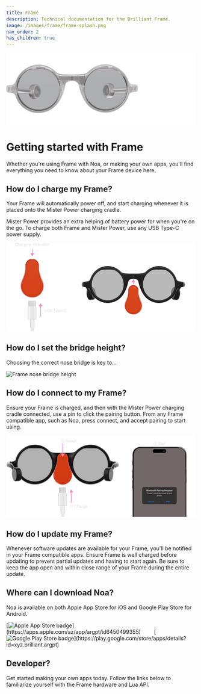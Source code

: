 ```yaml
---
title: Frame
description: Technical documentation for the Brilliant Frame.
image: /images/frame/frame-splash.png
nav_order: 2
has_children: true
---
```


![Brilliant Frame](/frame/images/frame-splash.png)

# Getting started with Frame

Whether you're using Frame with Noa, or making your own apps, you'll find everything you need to know about your Frame device here.

## How do I charge my Frame?

Your Frame will automatically power off, and start charging whenever it is placed onto the Mister Power charging cradle.

Mister Power provides an extra helping of battery power for when you're on the go. To charge both Frame and Mister Power, use any USB Type-C power supply.

![Charging Frame](/frame/images/frame-charging-diagram.png)

## How do I set the bridge height?

Choosing the correct nose bridge is key to...

![Frame nose bridge height](/frame/frame-nose-bridge-diagram.png)

## How do I connect to my Frame?

Ensure your Frame is charged, and then with the Mister Power charging cradle connected, use a pin to click the pairing button. From any Frame compatible app, such as Noa, press connect, and accept pairing to start using.

![Pairing Frame to Noa](/frame/images/frame-pairing-diagram.png)

## How do I update my Frame?

Whenever software updates are available for your Frame, you'll be notified in your Frame compatible apps. Ensure Frame is well charged before updating to prevent partial updates and having to start again. Be sure to keep the app open and within close range of your Frame during the entire update.

## Where can I download Noa?

Noa is available on both Apple App Store for iOS and Google Play Store for Android.

<div style="text-align:left" markdown="1">
[<img src="https://upload.wikimedia.org/wikipedia/commons/3/3c/Download_on_the_App_Store_Badge.svg" alt="Apple App Store badge" width="125"/>](https://apps.apple.com/az/app/argpt/id6450499355)
&nbsp;&nbsp;&nbsp;&nbsp;&nbsp;&nbsp;&nbsp;
[<img src="https://upload.wikimedia.org/wikipedia/commons/7/78/Google_Play_Store_badge_EN.svg" alt="Google Play Store badge" width="125"/>](https://play.google.com/store/apps/details?id=xyz.brilliant.argpt)
</div>

## Developer?

Get started making your own apps today. Follow the links below to familiarize yourself with the Frame hardware and Lua API.